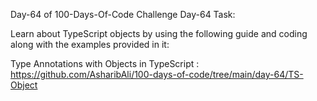 Day-64 of 100-Days-Of-Code Challenge Day-64 Task:

Learn about TypeScript objects by using the following guide and coding along with the examples provided in it:

Type Annotations with Objects in TypeScript : https://github.com/AsharibAli/100-days-of-code/tree/main/day-64/TS-Object